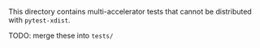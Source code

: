 This directory contains multi-accelerator tests that cannot be distributed with
`pytest-xdist`.

TODO: merge these into `tests/`
